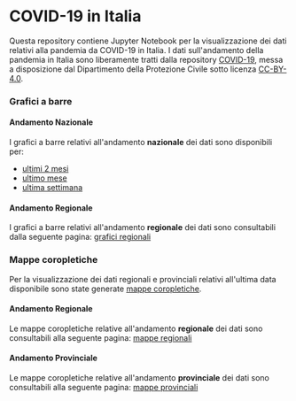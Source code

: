 # COVID-19 in Italia
Questa repository contiene Jupyter Notebook per la visualizzazione dei dati relativi alla pandemia da COVID-19 in Italia.
I dati sull'andamento della pandemia in Italia sono liberamente tratti dalla repository [COVID-19](https://github.com/pcm-dpc/COVID-19), messa a disposizione dal Dipartimento della Protezione Civile sotto licenza [CC-BY-4.0](https://creativecommons.org/licenses/by/4.0/deed.it).

### Grafici a barre

#### Andamento Nazionale
I grafici a barre relativi all'andamento **nazionale** dei dati sono disponibili per:
- [ultimi 2 mesi](markdown/grafici/andamento-nazionale/60gg/README.md)
- [ultimo mese](markdown/grafici/andamento-nazionale/30gg/README.md)
- [ultima settimana](markdown/grafici/andamento-nazionale/07gg/README.md)

#### Andamento Regionale
I grafici a barre relativi all'andamento **regionale** dei dati sono consultabili dalla seguente pagina: [grafici regionali](markdown/grafici/regioni/README.md)

### Mappe coropletiche
Per la visualizzazione dei dati regionali e provinciali relativi all'ultima data disponibile sono state generate [mappe coropletiche](https://it.wikipedia.org/wiki/Mappa_coropletica).
<!-- I dati relativi alla popolazione regionale fanno riferimento ai [dati ISTAT](http://demo.istat.it/pop2020/index3.html) al 1° Gennaio 2020. -->

#### Andamento Regionale
Le mappe coropletiche relative all'andamento **regionale** dei dati sono consultabili alla seguente pagina: [mappe regionali](markdown/mappe/regioni/README.md)

#### Andamento Provinciale
Le mappe coropletiche relative all'andamento **provinciale** dei dati sono consultabili alla seguente pagina: [mappe provinciali](markdown/mappe/province/README.md)

<!--
### Struttura repository
La repository contiene attualmente 6 Jupyter Notebook, organizzati nel seguente modo:
- 3 Jupyter Notebook per il **pre-processing** dei dati:
    - [Pre-processing nazionale](notebook/andamento_nazionale_preproc.ipynb)
    - [Pre-processing regionale](notebook/regioni_preproc.ipynb)
    - [Pre-processing provinciale](notebook/province_preproc.ipynb)
- 3 Jupyter Notebook per la **visualizzazione** dei dati:
    - [Visualizzazione nazionale](notebook/andamento_nazionale_visual.ipynb)
    - [Visualizzazione regionale](notebook/regioni_visual.ipynb)
    - [Visualizzazione provinciale](notebook/province_visual.ipynb)
-->